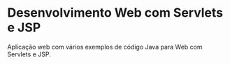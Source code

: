 # Desenvolvimento Web com Servlets e JSP

Aplicação web com vários exemplos de código Java para Web com Servlets e JSP.

